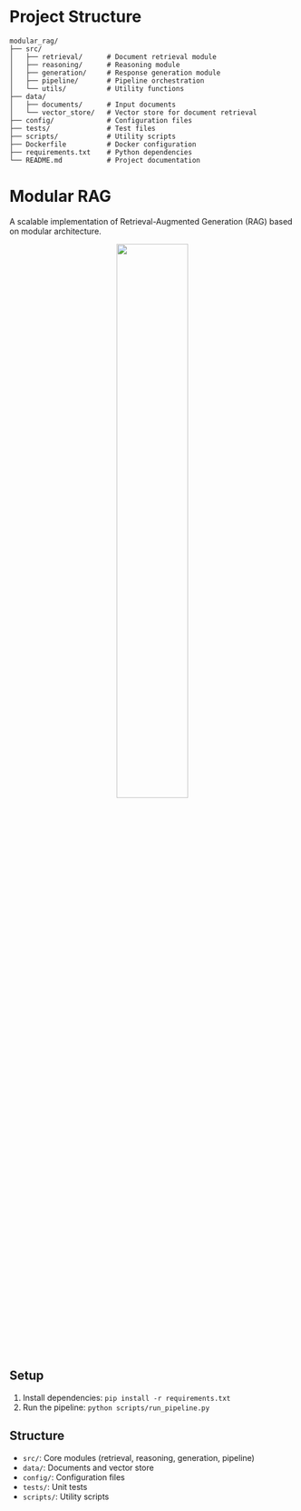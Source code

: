 # Project Structure


```
modular_rag/
├── src/
│   ├── retrieval/      # Document retrieval module
│   ├── reasoning/      # Reasoning module
│   ├── generation/     # Response generation module
│   ├── pipeline/       # Pipeline orchestration
│   └── utils/          # Utility functions
├── data/
│   ├── documents/      # Input documents
│   └── vector_store/   # Vector store for document retrieval
├── config/             # Configuration files
├── tests/              # Test files
├── scripts/            # Utility scripts
├── Dockerfile          # Docker configuration
├── requirements.txt    # Python dependencies
└── README.md           # Project documentation
```

# Modular RAG
A scalable implementation of Retrieval-Augmented Generation (RAG) based on modular architecture.

<p align="center">
  <img src="https://github.com/user-attachments/assets/13a00264-ccfc-4efe-93bf-4cd01076a7fe" width="50%" style="display: block; margin: 0 auto;" />
</p>



## Setup
1. Install dependencies: `pip install -r requirements.txt`
2. Run the pipeline: `python scripts/run_pipeline.py`

## Structure
- `src/`: Core modules (retrieval, reasoning, generation, pipeline)
- `data/`: Documents and vector store
- `config/`: Configuration files
- `tests/`: Unit tests
- `scripts/`: Utility scripts
